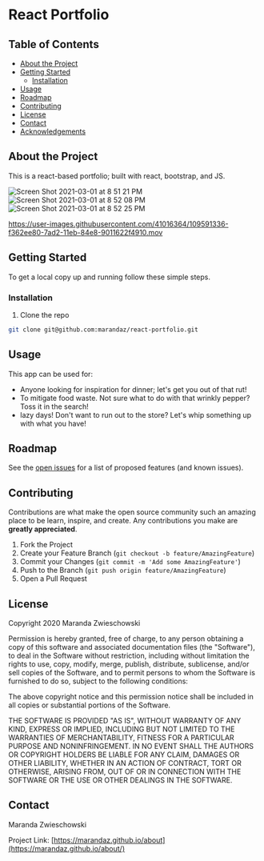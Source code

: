 # React Portfolio

## Table of Contents

* [About the Project](#about-the-project)
* [Getting Started](#getting-started)
  * [Installation](#installation)
* [Usage](#usage)
* [Roadmap](#roadmap)
* [Contributing](#contributing)
* [License](#license)
* [Contact](#contact)
* [Acknowledgements](#acknowledgements)

## About the Project

This is a react-based portfolio; built with react, bootstrap, and JS.



![Screen Shot 2021-03-01 at 8 51 21 PM](https://user-images.githubusercontent.com/41016364/109589534-13dd7980-7ad0-11eb-82ab-634677972227.png)
![Screen Shot 2021-03-01 at 8 52 08 PM](https://user-images.githubusercontent.com/41016364/109589549-1a6bf100-7ad0-11eb-92ec-867ce8144ef5.png)
![Screen Shot 2021-03-01 at 8 52 25 PM](https://user-images.githubusercontent.com/41016364/109589557-1cce4b00-7ad0-11eb-83cb-5a46ba5f2ae4.png)

https://user-images.githubusercontent.com/41016364/109591336-f362ee80-7ad2-11eb-84e8-9011622f4910.mov


## Getting Started

To get a local copy up and running follow these simple steps.


### Installation

1. Clone the repo
```sh
git clone git@github.com:marandaz/react-portfolio.git
```


## Usage

This app can be used for:
* Anyone looking for inspiration for dinner; let's get you out of that rut!
* To mitigate food waste. Not sure what to do with that wrinkly pepper? Toss it in the search! 
* lazy days! Don't want to run out to the store? Let's whip something up with what you have!

## Roadmap

See the [open issues](https://github.com/marandaz/react-portfolio/issues) for a list of proposed features (and known issues).

## Contributing

Contributions are what make the open source community such an amazing place to be learn, inspire, and create. Any contributions you make are **greatly appreciated**.

1. Fork the Project
2. Create your Feature Branch (`git checkout -b feature/AmazingFeature`)
3. Commit your Changes (`git commit -m 'Add some AmazingFeature'`)
4. Push to the Branch (`git push origin feature/AmazingFeature`)
5. Open a Pull Request


## License

Copyright 2020 Maranda Zwieschowski

Permission is hereby granted, free of charge, to any person obtaining a copy of this software and associated documentation files (the "Software"), to deal in the Software without restriction, including without limitation the rights to use, copy, modify, merge, publish, distribute, sublicense, and/or sell copies of the Software, and to permit persons to whom the Software is furnished to do so, subject to the following conditions:

The above copyright notice and this permission notice shall be included in all copies or substantial portions of the Software.

THE SOFTWARE IS PROVIDED "AS IS", WITHOUT WARRANTY OF ANY KIND, EXPRESS OR IMPLIED, INCLUDING BUT NOT LIMITED TO THE WARRANTIES OF MERCHANTABILITY, FITNESS FOR A PARTICULAR PURPOSE AND NONINFRINGEMENT. IN NO EVENT SHALL THE AUTHORS OR COPYRIGHT HOLDERS BE LIABLE FOR ANY CLAIM, DAMAGES OR OTHER LIABILITY, WHETHER IN AN ACTION OF CONTRACT, TORT OR OTHERWISE, ARISING FROM, OUT OF OR IN CONNECTION WITH THE SOFTWARE OR THE USE OR OTHER DEALINGS IN THE SOFTWARE.


## Contact

Maranda Zwieschowski
<!-- * mrzwies@gmail.com -->
<!-- * phone available upon request. -->


Project Link: [https://marandaz.github.io/about](https://marandaz.github.io/about/)




